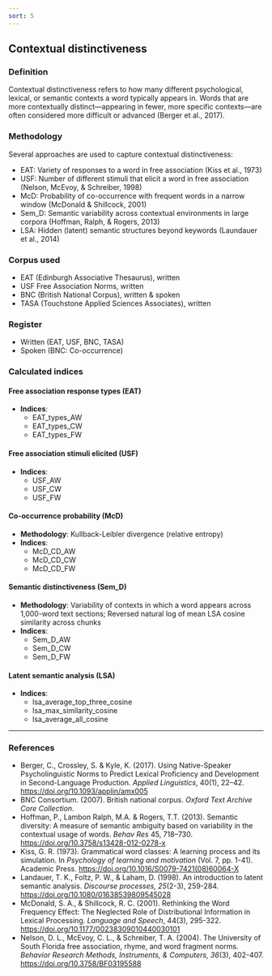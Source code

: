```yaml
---
sort: 5
---
```


## Contextual distinctiveness

### Definition
Contextual distinctiveness refers to how many different psychological, lexical, or semantic contexts a word typically appears in. Words that are more contextually distinct—appearing in fewer, more specific contexts—are often considered more difficult or advanced (Berger et al., 2017).

### Methodology
Several approaches are used to capture contextual distinctiveness:
- EAT: Variety of responses to a word in free association (Kiss et al., 1973)
- USF: Number of different stimuli that elicit a word in free association (Nelson, McEvoy, & Schreiber, 1998)
- McD: Probability of co-occurrence with frequent words in a narrow window (McDonald & Shillcock, 2001)
- Sem_D: Semantic variability across contextual environments in large corpora (Hoffman, Ralph, & Rogers, 2013)
- LSA: Hidden (latent) semantic structures beyond keywords (Laundauer et al., 2014)

### Corpus used
- EAT (Edinburgh Associative Thesaurus), written 
- USF Free Association Norms, written
- BNC (British National Corpus), written & spoken
- TASA (Touchstone Applied Sciences Associates), written

### Register
- Written (EAT, USF, BNC, TASA)  
- Spoken (BNC: Co-occurrence)

### Calculated indices

#### Free association response types (EAT)
- **Indices**:
  - EAT_types_AW  
  - EAT_types_CW  
  - EAT_types_FW   

#### Free association stimuli elicited (USF)
- **Indices**:
  - USF_AW  
  - USF_CW  
  - USF_FW  

#### Co-occurrence probability (McD)
- **Methodology**: Kullback-Leibler divergence (relative entropy)
- **Indices**:
  - McD_CD_AW  
  - McD_CD_CW  
  - McD_CD_FW  

#### Semantic distinctiveness (Sem_D)
- **Methodology**: Variability of contexts in which a word appears across 1,000-word text sections; Reversed natural log of mean LSA cosine similarity across chunks
- **Indices**:
  - Sem_D_AW  
  - Sem_D_CW  
  - Sem_D_FW  

#### Latent semantic analysis (LSA)
- **Indices**:
	- lsa_average_top_three_cosine
	- lsa_max_similarity_cosine
	- lsa_average_all_cosine

---

### References
- Berger, C., Crossley, S. & Kyle, K. (2017). Using Native-Speaker Psycholinguistic Norms to Predict Lexical Proficiency and Development in Second-Language Production. *Applied Linguistics*, 40(1), 22–42. https://doi.org/10.1093/applin/amx005
- BNC Consortium. (2007). British national corpus. *Oxford Text Archive Core Collection*.
- Hoffman, P., Lambon Ralph, M.A. & Rogers, T.T. (2013). Semantic diversity: A measure of semantic ambiguity based on variability in the contextual usage of words. *Behav Res* 45, 718–730. https://doi.org/10.3758/s13428-012-0278-x
- Kiss, G. R. (1973). Grammatical word classes: A learning process and its simulation. In *Psychology of learning and motivation* (Vol. 7, pp. 1-41). Academic Press. https://doi.org/10.1016/S0079-7421(08)60064-X
- Landauer, T. K., Foltz, P. W., & Laham, D. (1998). An introduction to latent semantic analysis. *Discourse processes, 25*(2-3), 259-284. https://doi.org/10.1080/01638539809545028
- McDonald, S. A., & Shillcock, R. C. (2001). Rethinking the Word Frequency Effect: The Neglected Role of Distributional Information in Lexical Processing. *Language and Speech*, 44(3), 295-322. https://doi.org/10.1177/00238309010440030101
- Nelson, D. L., McEvoy, C. L., & Schreiber, T. A. (2004). The University of South Florida free association, rhyme, and word fragment norms. *Behavior Research Methods, Instruments, & Computers, 36*(3), 402-407. https://doi.org/10.3758/BF03195588